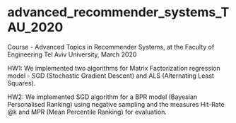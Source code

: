 # advanced_recommender_systems_TAU_2020
Course - Advanced Topics in Recommender Systems, at the Faculty of Engineering Tel Aviv University, March 2020


HW1: We implemented two algorithms for Matrix Factorization regression model - SGD (Stochastic Gradient Descent) and ALS (Alternating Least Squares).

HW2: We implemented SGD algorithm for a BPR model (Bayesian Personalised Ranking) using negative sampling and the measures Hit-Rate @k and MPR (Mean Percentile Ranking) for evaluation. 

